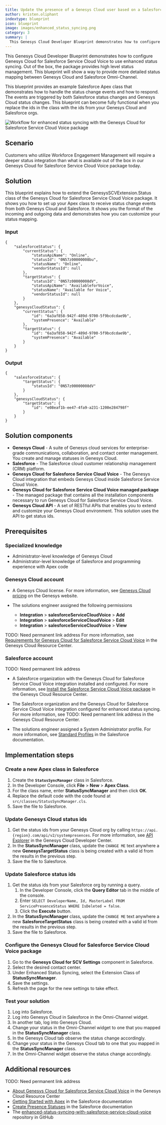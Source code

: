 ```yaml
---
title: Update the presence of a Genesys Cloud user based on a Salesforce presence change and vice versa
author: kristen.oliphant
indextype: blueprint
icon: blueprint
image: images/enhanced_status_syncing.png
category: 3
summary: |
  This Genesys Cloud Developer Blueprint demonstrates how to configure Genesys Cloud for Salesforce Service Cloud Voice to use enhanced status syncing. Out of the box, the package provides high level status management. This blueprint will show a way to provide more detailed status mapping between Genesys Cloud and Salesforce Omni-Channel.
---
```


This Genesys Cloud Developer Blueprint demonstrates how to configure Genesys Cloud for Salesforce Service Cloud Voice to use enhanced status syncing. Out of the box, the package provides high level status management. This blueprint will show a way to provide more detailed status mapping between Genesys Cloud and Salesforce Omni-Channel.

This blueprint provides an example Salesforce Apex class that demonstrates how to handle the status change events and how to respond. The events are triggered by both Salesforce status changes and Genesys Cloud status changes. This blueprint can become fully functional when you replace the ids in the class with the ids from your Genesys Cloud and Salesforce orgs.

![Workflow for enhanced status syncing with the Genesys Cloud for Salesforce Service Cloud Voice package](/blueprint/images/enhanced_status_syncing.png "Workflow for enhanced status syncing with the Genesys Cloud for Salesforce Service Cloud Voice package")

## Scenario

Customers who utilize Workforce Engagement Management will require a deeper status integration than what is available out of the box in our Genesys Cloud for Salesforce Service Cloud Voice package today. 

## Solution

This blueprint explains how to extend the GenesysSCVExtension.Status class of the Genesys Cloud for Salesforce Service Cloud Voice package. It shows you how to set up your Apex class to receive status change events from both Genesys Cloud and Salesforce. It shows you the format of the incoming and outgoing data and demonstrates how you can customize your status mapping.

### Input

```
{
	"salesforceStatus": {
		"currentStatus": {
			"statusApiName": "Online",
			"statusId": "0N57z00000008bu",
			"statusName": "Online",
			"vendorStatusId": null
		},
		"targetStatus": {
			"statusId": "0N57z00000008dV",
			"statusApiName": "AvailableforVoice",
			"statusName": "Available for Voice",
			"vendorStatusId": null
		}
	},
	"genesysCloudStatus": {
		"currentStatus": {
			"id": "6a3af858-942f-489d-9700-5f9bcdcdae9b",
			"systemPresence": "Available"
		},
		"targetStatus": {
			"id": "6a3af858-942f-489d-9700-5f9bcdcdae9b",
			"systemPresence": "Available"
		}
	}
}
```

### Output

```
{
	"salesforceStatus": {
		"targetStatus": {
			"statusId": "0N57z00000008dV"
		}
	},
	"genesysCloudStatus": {
		"targetStatus": {
			"id": "e08eaf1b-ee47-4fa9-a231-1200e284798f"
		}
	}
}
```

## Solution components

* **Genesys Cloud** - A suite of Genesys cloud services for enterprise-grade communications, collaboration, and contact center management. You create and manage statuses in Genesys Cloud.
* **Salesforce** - The Salesforce cloud customer relationship management (CRM) platform. 
* **Genesys Cloud for Salesforce Service Cloud Voice** - The Genesys Cloud integration that embeds Genesys Cloud inside Salesforce Service Cloud Voice.
* **Genesys Cloud for Salesforce Service Cloud Voice managed package** - The managed package that contains all the installation components necessary to run Genesys Cloud for Salesforce Service Cloud Voice.
* **Genesys Cloud API** - A set of RESTful APIs that enables you to extend and customize your Genesys Cloud environment. This solution uses the API to get status ids.

## Prerequisites

### Specialized knowledge

* Administrator-level knowledge of Genesys Cloud
* Administrator-level knowledge of Salesforce and programming experience with Apex code

### Genesys Cloud account

* A Genesys Cloud license. For more information, see [Genesys Cloud pricing](https://www.genesys.com/pricing "Opens the Genesys Cloud pricing page") on the Genesys website.

* The solutions engineer assigned the following permissions
  *  **Integration** > **salesforceServiceCloudVoice** > **Add**
  *  **Integration** > **salesforceServiceCloudVoice** > **Edit**
  *  **Integration** > **salesforceServiceCloudVoice** > **View**

TODO: Need permanent link address
For more information, see [Requirements for Genesys Cloud for Salesforce Service Cloud Voice](https://help.mypurecloud.com/?p=166994 "Opens the Requirements for Genesys Cloud for Salesforce Service Cloud Voice article") in the Genesys Cloud Resource Center.

### Salesforce account

TODO: Need permanent link address
* A Salesforce organization with the Genesys Cloud for Salesforce Service Cloud Voice integration installed and configured. For more information, see [Install the Salesforce Service Cloud Voice package](https://help.mypurecloud.com/?p=39356/ "Opens the Install the Salesforce Service Cloud Voice package article") in the Genesys Cloud Resource Center.

* The Salesforce organization and the Genesys Cloud for Salesforce Service Cloud Voice integration configured for enhanced status syncing. For more information, see TODO: Need permanent link address in the Genesys Cloud Resource Center.

* The solutions engineer assigned a System Administrator profile. For more information, see [Standard Profiles](https://help.salesforce.com/articleView?id=standard_profiles.htm&type=5 "Opens Standard Profiles") in the Salesforce documentation.

## Implementation steps

### Create a new Apex class in Salesforce

1. Create the **`StatusSyncManager`** class in Salesforce.
2. In the Developer Console, click **File** > **New** > **Apex Class**.
3. For the class name, enter **StatusSyncManager** and then click **OK**.
4. Replace the default code with the code found at `src/classes/StatusSyncManager.cls`.
5. Save the file to Salesforce. 

### Update Genesys Cloud status ids

1. Get the status ids from your Genesys Cloud org by calling `https://api.{region}.com/api/v2/systempresences`. For more information, see [API Explorer](https://developer.genesys.cloud/devapps/api-explorer "Opens the API Explorer") in the Genesys Cloud Developer Center.
2. In the **StatusSyncManager** class, update the `CHANGE ME` text anywhere a new **GenesysTargetStatus** class is being created with a valid id from the results in the previous step. 
3. Save the file to Salesforce.

### Update Salesforce status ids

1. Get the status ids from your Salesforce org by running a query.
    1. In the Developer Console, click the **Query Editor** tab in the middle of the console.
    2. Enter `SELECT DeveloperName, Id, MasterLabel FROM ServicePresenceStatus WHERE IsDeleted = false`.
    3. Click the **Execute** button.
2. In the **StatusSyncManager** class, update the `CHANGE ME` text anywhere a new **SalesforceTargetStatus** class is being created with a valid id from the results in the previous step.
3. Save the file to Salesforce.

### Configure the Genesys Cloud for Salesforce Service Cloud Voice package

1. Go to the **Genesys Cloud for SCV Settings** component in Salesforce.
2. Select the desired contact center.
3. Under Enhanced Status Syncing, select the Extension Class of **StatusSyncManager**.
4. Save the settings.
5. Refresh the page for the new settings to take effect.

### Test your solution

1. Log into Salesforce.
2. Log into Genesys Cloud in Salesforce in the Omni-Channel widget.
3. In another tab, log into Genesys Cloud.
4. Change your status in the Omni-Channel widget to one that you mapped in the **StatusSyncManager** class.
5. In the Genesys Cloud tab observe the status change accordingly.
6. Change your status in the Genesys Cloud tab to one that you mapped in the **StatusSyncManager** class.
7. In the Omni-Channel widget observe the status change accordingly.

## Additional resources

TODO: Need permanent link address
* [About Genesys Cloud for Salesforce Service Cloud Voice](https://help.mypurecloud.com/?p=65221 "Opens the About Genesys Cloud for Salesforce Service Cloud Voice article") in the Genesys Cloud Resource Center
* [Getting Started with Apex](https://developer.salesforce.com/docs/atlas.en-us.apexcode.meta/apexcode/apex_intro_get_started.htm "Opens the Getting Started with Apex page") in the Salesforce documentation
* [Create Presence Statuses](https://help.salesforce.com/s/articleView?id=sf.service_presence_create_presence_status.htm&type=5 "Opens the Create Presence Statuses page") in the Salesforce documentation
* The [enhanced-status-syncing-with-salesforce-service-cloud-voice](https://github.com/GenesysCloudBlueprints/enhanced-status-syncing-with-salesforce-service-cloud-voice "Opens the enhanced-status-syncing-with-salesforce-service-cloud-voice repository in GitHub") repository in GitHub
